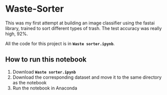 # Waste-Sorter

This was my first attempt at building an image classifier using the fastai library, trained to sort different types of trash. The test accuracy was really high, 92%. 

All the code for this project is in **`Waste sorter.ipynb`**. 

## How to run this notebook

1. Download **`Waste sorter.ipynb`**
2. Download the corresponding dataset and move it to the same directory as the notebook
3. Run the notebook in Anaconda
